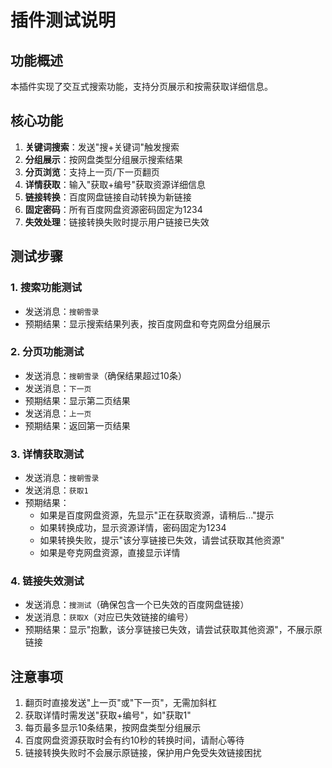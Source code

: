 # 插件测试说明

## 功能概述

本插件实现了交互式搜索功能，支持分页展示和按需获取详细信息。

## 核心功能

1. **关键词搜索**：发送"搜+关键词"触发搜索
2. **分组展示**：按网盘类型分组展示搜索结果
3. **分页浏览**：支持上一页/下一页翻页
4. **详情获取**：输入"获取+编号"获取资源详细信息
5. **链接转换**：百度网盘链接自动转换为新链接
6. **固定密码**：所有百度网盘资源密码固定为1234
7. **失效处理**：链接转换失败时提示用户链接已失效

## 测试步骤

### 1. 搜索功能测试
- 发送消息：`搜朝雪录`
- 预期结果：显示搜索结果列表，按百度网盘和夸克网盘分组展示

### 2. 分页功能测试
- 发送消息：`搜朝雪录`（确保结果超过10条）
- 发送消息：`下一页`
- 预期结果：显示第二页结果
- 发送消息：`上一页`
- 预期结果：返回第一页结果

### 3. 详情获取测试
- 发送消息：`搜朝雪录`
- 发送消息：`获取1`
- 预期结果：
  - 如果是百度网盘资源，先显示"正在获取资源，请稍后..."提示
  - 如果转换成功，显示资源详情，密码固定为1234
  - 如果转换失败，提示"该分享链接已失效，请尝试获取其他资源"
  - 如果是夸克网盘资源，直接显示详情

### 4. 链接失效测试
- 发送消息：`搜测试`（确保包含一个已失效的百度网盘链接）
- 发送消息：`获取X`（对应已失效链接的编号）
- 预期结果：显示"抱歉，该分享链接已失效，请尝试获取其他资源"，不展示原链接

## 注意事项

1. 翻页时直接发送"上一页"或"下一页"，无需加斜杠
2. 获取详情时需发送"获取+编号"，如"获取1"
3. 每页最多显示10条结果，按网盘类型分组展示
4. 百度网盘资源获取时会有约10秒的转换时间，请耐心等待
5. 链接转换失败时不会展示原链接，保护用户免受失效链接困扰